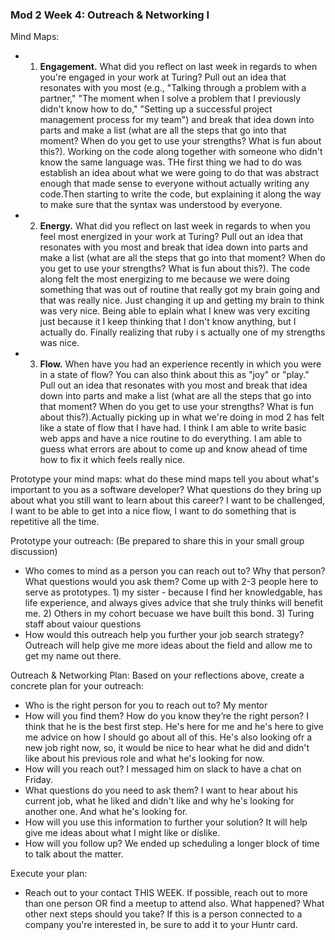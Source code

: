 ### Mod 2 Week 4: Outreach & Networking I <a name="week-4"></a>
Mind Maps:
* 1. **Engagement.** What did you reflect on last week in regards to when you're engaged in your work at Turing? Pull out an idea that resonates with you most (e.g., "Talking through a problem with a partner," "The moment when I solve a problem that I previously didn't know how to do," "Setting up a successful project management process for my team") and break that idea down into parts and make a list (what are all the steps that go into that moment? When do you get to use your strengths? What is fun about this?). Working on the code along together with someone who didn't know the same language was. THe first thing we had to do was establish an idea about what we were going to do that was abstract enough that made sense to everyone without actually writing any code.Then starting to write the code, but explaining it along the way to make sure that the syntax was understood by everyone.
* 2. **Energy.** What did you reflect on last week in regards to when you feel most energized in your work at Turing? Pull out an idea that resonates with you most and break that idea down into parts and make a list (what are all the steps that go into that moment? When do you get to use your strengths? What is fun about this?). The code along felt the most energizing to me because we were doing something that was out of routine that really got my brain going and that was really nice. Just changing it up and getting my brain to think was very nice. Being able to eplain what I knew was very exciting just because it I keep thinking that I don't know anything, but I actually do. Finally realizing that ruby i s actually one of my strengths was nice.
* 3. **Flow.** When have you had an experience recently in which you were in a state of flow? You can also think about this as "joy" or "play." Pull out an idea that resonates with you most and break that idea down into parts and make a list (what are all the steps that go into that moment? When do you get to use your strengths? What is fun about this?).Actually picking up in what we're doing in mod 2 has felt like a state of flow that I have had. I think I am able to write basic web apps and have a nice routine to do everything. I am able to guess what errors are about to come up and know ahead of time how to fix it which feels really nice.

Prototype your mind maps: what do these mind maps tell you about what's important to you as a software developer? What questions do they bring up about what you still want to learn about this career? I want to be challenged, I want to be able to get into a nice flow, I want to do something that is repetitive all the time.

Prototype your outreach: (Be prepared to share this in your small group discussion)
* Who comes to mind as a person you can reach out to? Why that person? What questions would you ask them? Come up with 2-3 people here to serve as prototypes. 1) my sister - because I find her knowledgable, has life experience, and always gives advice that she truly thinks will benefit me. 2) Others in my cohort becuase we have built this bond. 3) Turing staff about vaiour questions
* How would this outreach help you further your job search strategy? Outreach will help give me more ideas about the field and allow me to get my name out there.

Outreach & Networking Plan: Based on your reflections above, create a concrete plan for your outreach:
* Who is the right person for you to reach out to? My mentor
* How will you find them? How do you know they’re the right person? I think that he is the best first step. He's here for me and he's here to give me advice on how I should go about all of this. He's also looking ofr a new job right now, so, it would be nice to hear what he did and didn't like about his previous role and what he's looking for now.
* How will you reach out? I messaged him on slack to have a chat on Friday.
* What questions do you need to ask them? I want to hear about his current job, what he liked and didn't like and why he's looking for another one. And what he's looking for.
* How will you use this information to further your solution? It will help give me ideas about what I might like or dislike.
* How will you follow up? We ended up scheduling a longer block of time to talk about the matter.

Execute your plan:
* Reach out to your contact THIS WEEK. If possible, reach out to more than one person OR find a meetup to attend also. What happened? What other next steps should you take? If this is a person connected to a company you're interested in, be sure to add it to your Huntr card.
